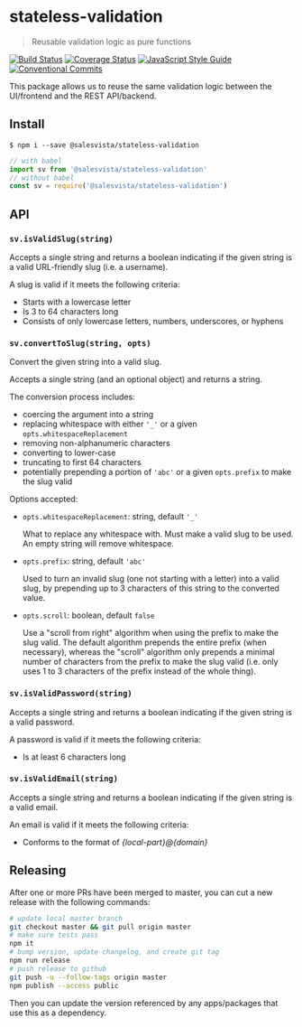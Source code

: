 # stateless-validation

> Reusable validation logic as pure functions

[![Build Status](https://travis-ci.org/SalesVista/stateless-validation.svg?branch=master)](https://travis-ci.org/SalesVista/stateless-validation)
[![Coverage Status](https://coveralls.io/repos/github/SalesVista/stateless-validation/badge.svg?branch=master)](https://coveralls.io/github/SalesVista/stateless-validation?branch=master)
[![JavaScript Style Guide](https://img.shields.io/badge/code_style-standard-brightgreen.svg)](https://standardjs.com)
[![Conventional Commits](https://img.shields.io/badge/Conventional%20Commits-1.0.0-yellow.svg)](https://conventionalcommits.org)

This package allows us to reuse the same validation logic between the UI/frontend and the REST API/backend.

## Install

```console
$ npm i --save @salesvista/stateless-validation
```

```js
// with babel
import sv from '@salesvista/stateless-validation'
// without babel
const sv = require('@salesvista/stateless-validation')
```

## API

### `sv.isValidSlug(string)`

Accepts a single string and returns a boolean indicating if the given string is a valid URL-friendly slug (i.e. a username).

A slug is valid if it meets the following criteria:

- Starts with a lowercase letter
- Is 3 to 64 characters long
- Consists of only lowercase letters, numbers, underscores, or hyphens

### `sv.convertToSlug(string, opts)`

Convert the given string into a valid slug.

Accepts a single string (and an optional object) and returns a string.

The conversion process includes:

- coercing the argument into a string
- replacing whitespace with either `'_'` or a given `opts.whitespaceReplacement`
- removing non-alphanumeric characters
- converting to lower-case
- truncating to first 64 characters
- potentially prepending a portion of `'abc'` or a given `opts.prefix` to make the slug valid

Options accepted:

- `opts.whitespaceReplacement`: string, default `'_'`

    What to replace any whitespace with. Must make a valid slug to be used. An empty string will remove whitespace.

- `opts.prefix`: string, default `'abc'`

    Used to turn an invalid slug (one not starting with a letter) into a valid slug, by prepending up to 3 characters of this string to the converted value.

- `opts.scroll`: boolean, default `false`

    Use a "scroll from right" algorithm when using the prefix to make the slug valid. The default algorithm prepends the entire prefix (when necessary), whereas the "scroll" algorithm only prepends a minimal number of characters from the prefix to make the slug valid (i.e. only uses 1 to 3 characters of the prefix instead of the whole thing).

### `sv.isValidPassword(string)`

Accepts a single string and returns a boolean indicating if the given string is a valid password.

A password is valid if it meets the following criteria:

- Is at least 6 characters long

### `sv.isValidEmail(string)`

Accepts a single string and returns a boolean indicating if the given string is a valid email.

An email is valid if it meets the following criteria:

- Conforms to the format of _{local-part}@{domain}_


## Releasing

After one or more PRs have been merged to master, you can cut a new release with the following commands:

```bash
# update local master branch
git checkout master && git pull origin master
# make sure tests pass
npm it
# bump version, update changelog, and create git tag
npm run release
# push release to github
git push -u --follow-tags origin master
npm publish --access public
```

Then you can update the version referenced by any apps/packages that use this as a dependency.
